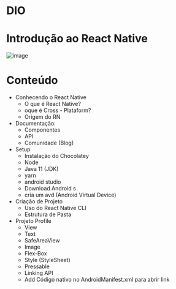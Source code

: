 # DIO
# Introdução ao React Native

![image](https://user-images.githubusercontent.com/100531027/172992278-38e1c5de-a33e-48dd-9c8a-d906f3572485.png)

# Conteúdo
- Conhecendo o React Native
  - O que é React Native?
  - oque é Cross - Plataform?
  - Origem do RN
- Documentação:
  - Componentes
  - API
  - Comunidade (Blog)
- Setup
  - Instalação do Chocolatey
  - Node
  - Java 11 (JDK)
  - yarn
  - android studio
  - Download Android s
  - cria um avd (Android Virtual Device)
- Criação de Projeto
  - Uso do React Native CLI
  - Estrutura de Pasta
- Projeto Profile
  - View
  - Text
  - SafeAreaView
  - Image
  - Flex-Box
  - Style (StyleSheet)
  - Pressable
  - Linking API
  - Add Código nativo no AndroidManifest.xml para abrir link 
